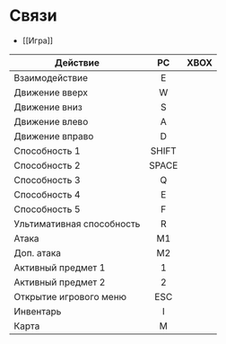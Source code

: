 # Связи
- [[Игра]]

| Действие                  |  PC   | XBOX |
| ------------------------- | :---: | :--: |
| Взаимодействие            |   E   |      |
| Движение вверх            |   W   |      |
| Движение вниз             |   S   |      |
| Движение влево            |   A   |      |
| Движение вправо           |   D   |      |
| Способность 1             | SHIFT |      |
| Способность 2             | SPACE |      |
| Способность 3             |   Q   |      |
| Способность 4             |   E   |      |
| Способность 5             |   F   |      |
| Ультимативная способность |   R   |      |
| Атака                     |  M1   |      |
| Доп. атака                |  M2   |      |
| Активный предмет 1        |   1   |      |
| Активный предмет 2        |   2   |      |
| Открытие игрового меню    |  ESC  |      |
| Инвентарь                 |   I   |      |
| Карта                     |   M   |      |


